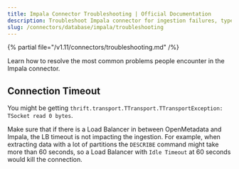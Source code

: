 ```yaml
---
title: Impala Connector Troubleshooting | Official Documentation
description: Troubleshoot Impala connector for ingestion failures, type mismatches, and driver issues.
slug: /connectors/database/impala/troubleshooting
---
```


{% partial file="/v1.11/connectors/troubleshooting.md" /%}

Learn how to resolve the most common problems people encounter in the Impala connector.

## Connection Timeout

You might be getting `thrift.transport.TTransport.TTransportException: TSocket read 0 bytes`.

Make sure that if there is a Load Balancer in between OpenMetadata and Impala, the LB timeout
is not impacting the ingestion. For example, when extracting data with a lot of partitions the `DESCRIBE`
command might take more than 60 seconds, so a Load Balancer with `Idle Timeout` at 60 seconds would
kill the connection.
